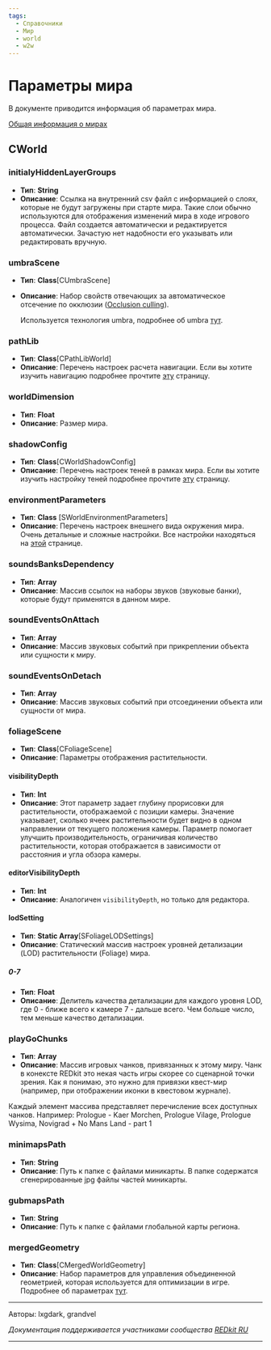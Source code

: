 ```yaml
---
tags:
  - Справочники
  - Мир
  - world
  - w2w
---
```



# Параметры мира

В документе приводится информация об параметрах мира.

[Общая информация о мирах ](../../base/world/world.md)

## CWorld
### initialyHiddenLayerGroups
- **Тип**: **String**
- **Описание**: Ссылка на внутренний csv файл с информацией о слоях, которые не будут загружены при старте мира. 
Такие слои обычно используются для отображения изменений мира в ходе игрового процесса. 
Файл создается автоматически и редактируется автоматически. 
Зачастую нет надобности его указывать или редактировать вручную.

### umbraScene

- **Тип**: **Class**[CUmbraScene]
- **Описание**: Набор свойств отвечающих за автоматическое отсечение по окклюзии ([Occlusion culling](https://docs-unity3d-com.translate.goog/Manual/OcclusionCulling.html?_x_tr_sl=en&_x_tr_tl=ru&_x_tr_hl=ru&_x_tr_pto=wapp)). 

    Используется технология umbra, подробнее об umbra [тут](umbra.md).

### pathLib
- **Тип**: **Class**[CPathLibWorld]
- **Описание**: Перечень настроек расчета навигации. 
Если вы хотите изучить навигацию подробнее прочтите [эту](pathlib.md) страницу.

### worldDimension
- **Тип**: **Float**
- **Описание**: Размер мира.

### shadowConfig
- **Тип**: **Class**[CWorldShadowConfig]
- **Описание**: Перечень настроек теней в рамках мира. 
Если вы хотите изучить настройку теней подробнее прочтите [эту](shadow_params) страницу.

### environmentParameters
- **Тип**: **Class** [SWorldEnvironmentParameters]
- **Описание**: Перечень настроек внешнего вида окружения мира. Очень детальные и сложные настройки.
Все настройки находяться на [этой](env_params.md) странице.

### soundsBanksDependency
- **Тип**: **Array**
- **Описание**: Массив ссылок на наборы звуков (звуковые банки), которые будут применятся в данном мире.

### soundEventsOnAttach
- **Тип**: **Array**
- **Описание**: Массив звуковых событий при прикреплении объекта или сущности к миру.

### soundEventsOnDetach
- **Тип**: **Array**
- **Описание**: Массив звуковых событий при отсоединении объекта или сущности от мира.

### foliageScene
- **Тип**: **Class**[CFoliageScene]
- **Описание**: Параметры отображения растительности.

#### visibilityDepth
- **Тип**: **Int**
- **Описание**: Этот параметр задает глубину прорисовки для растительности, отображаемой с позиции камеры. 
Значение указывает, сколько ячеек растительности будет видно в одном направлении от текущего положения камеры.
Параметр помогает улучшить производительность, ограничивая количество растительности, 
которая отображается в зависимости от расстояния и угла обзора камеры.

#### editorVisibilityDepth
- **Тип**: **Int**
- **Описание**: Аналогичен `visibilityDepth`, но только для редактора.

#### lodSetting
- **Тип**: **Static Array**[SFoliageLODSettings]
- **Описание**: Статический массив настроек уровней детализации (LOD) растительности (Foliage) мира.

##### 0-7
- **Тип**: **Float**
- **Описание**: Делитель качества детализации для каждого уровня LOD, где 0 - ближе всего к камере 7 - дальше всего.
Чем больше число, тем меньше качество детализации.

### playGoChunks
- **Тип**: **Array**
- **Описание**: Массив игровых чанков, привязанных к этому миру. 
Чанк в конексте REDkit это некая часть игры скорее со сценарной точки зрения. 
Как я понимаю, это нужно для привязки квест-мир 
(например, при отображении иконки в квестовом журнале).

Каждый элемент массива представляет перечисление всех доступных чанков. 
Например: Prologue - Kaer Morchen, Prologue Vilage, Prologue Wysima, 
Novigrad + No Mans Land - part 1

### minimapsPath
- **Тип**: **String**
- **Описание**: Путь к папке с файлами миникарты. В папке содержатся сгенерированные jpg файлы частей миникарты.

### gubmapsPath
- **Тип**: **String**
- **Описание**: Путь к папке с файлами глобальной карты региона.

### mergedGeometry
- **Тип**: **Class**[CMergedWorldGeometry]
- **Описание**: Набор параметров для управления объединенной геометрией, 
которая используется для оптимизации в игре. Подробнее об параметрах [тут](merged_geometry_params.md).

***
Авторы: lxgdark, grandvel

*Документация поддерживается участниками сообщества [REDkit RU](https://discord.gg/kRTEy8KcNa)*
***
